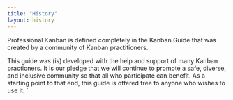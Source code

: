 ```yaml
---
title: "History"
layout: history
---
```


Professional Kanban is defined completely in the Kanban Guide that was created by a community of Kanban practitioners.

This guide was (is) developed with the help and support of many Kanban practioners. It is our pledge that we will continue to promote a safe, diverse, and inclusive community so that all who participate can benefit. As a starting point to that end, this guide is offered free to anyone who wishes to use it.
`
